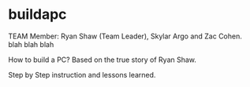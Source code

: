# buildapc

TEAM Member: Ryan Shaw (Team Leader), Skylar Argo and Zac Cohen. blah blah blah

How to build a PC? Based on the true story of Ryan Shaw.

Step by Step instruction and lessons learned.
